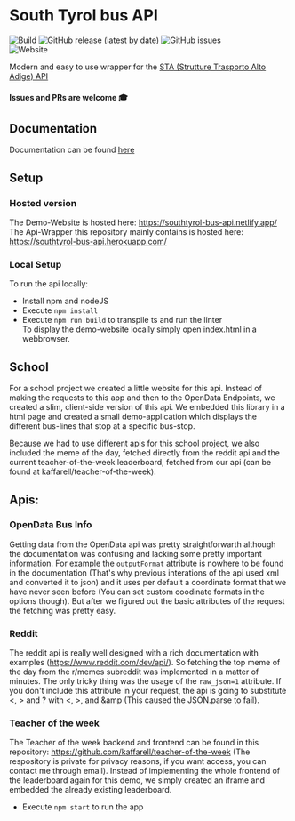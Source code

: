 # South Tyrol bus API  
![Build](https://github.com/kaffarell/southtyrol-bus-api/workflows/CI/badge.svg?branch=master) 
![GitHub release (latest by date)](https://img.shields.io/github/v/release/kaffarell/southtyrol-bus-api)
![GitHub issues](https://img.shields.io/github/issues/kaffarell/southtyrol-bus-api)  
![Website](https://img.shields.io/website?label=Heroku&logo=heroku&url=https%3A%2F%2Fsouthtyrol-bus-api.herokuapp.com%2Fapi%2F)
  
  
  
Modern and easy to use wrapper for the [STA (Strutture Trasporto Alto Adige) API](https://data.civis.bz.it/de/dataset/southtyrolean-public-transport)

#### Issues and PRs are welcome 🎓

## Documentation
Documentation can be found [here](https://github.com/kaffarell/southtyrol-bus-api/wiki)
 
 
## Setup
### Hosted version
The Demo-Website is hosted here: https://southtyrol-bus-api.netlify.app/  
The Api-Wrapper this repository mainly contains is hosted here: https://southtyrol-bus-api.herokuapp.com/  

### Local Setup
To run the api locally:
 * Install npm and nodeJS
 * Execute `npm install`
 * Execute `npm run build` to transpile ts and run the linter  
To display the demo-website locally simply open index.html in a webbrowser.

## School
For a school project we created a little website for this api. Instead of making the requests to this app and then to the OpenData Endpoints, we created a slim, client-side version of this api. We embedded this library in a html page and created a small demo-application which displays the different bus-lines that stop at a specific bus-stop. 

Because we had to use different apis for this school project, we also included the meme of the day, fetched directly from the reddit api and the current teacher-of-the-week leaderboard, fetched from our api (can be found at kaffarell/teacher-of-the-week).

## Apis:
### OpenData Bus Info
Getting data from the OpenData api was pretty straightforwarth although the documentation was confusing and lacking some pretty important information. For example the `outputFormat` attribute is nowhere to be found in the documentation (That's why previous interations of the api used xml and converted it to json) and it uses per default a coordinate format that we have never seen before (You can set custom coodinate formats in the options though). But after we figured out the basic attributes of the request the fetching was pretty easy.

### Reddit
The reddit api is really well designed with a rich documentation with examples (https://www.reddit.com/dev/api/). So fetching the top meme of the day from the r/memes subreddit was implemented in a matter of minutes. The only tricky thing was the usage of the `raw_json=1` attribute. If you don't include this attribute in your request, the api is going to substitute <, > and ? with &lt;, &gt;, and &amp (This caused the JSON.parse to fail).

### Teacher of the week
The Teacher of the week backend and frontend can be found in this repository: https://github.com/kaffarell/teacher-of-the-week (The respository is private for privacy reasons, if you want access, you can contact me through email). Instead of implementing the whole frontend of the leaderboard again for this demo, we simply created an iframe and embedded the already existing leaderboard.


 * Execute `npm start` to run the app

